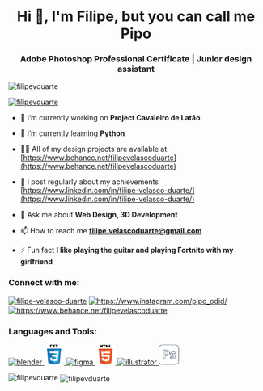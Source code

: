 <h1 align="center">Hi 👋, I'm Filipe, but you can call me Pipo</h1>
<h3 align="center">Adobe Photoshop Professional Certificate | Junior design assistant</h3>

<p align="left"> <img src="https://komarev.com/ghpvc/?username=filipevduarte&label=Profile%20views&color=0e75b6&style=flat" alt="filipevduarte" /> </p>

<p align="left"> <a href="https://github.com/ryo-ma/github-profile-trophy"><img src="https://github-profile-trophy.vercel.app/?username=filipevduarte" alt="filipevduarte" /></a> </p>

- 🔭 I’m currently working on **Project Cavaleiro de Latão**

- 🌱 I’m currently learning **Python**

- 👨‍💻 All of my design projects are available at [https://www.behance.net/filipevelascoduarte](https://www.behance.net/filipevelascoduarte)

- 📝 I post regularly about my achievements [https://www.linkedin.com/in/filipe-velasco-duarte/](https://www.linkedin.com/in/filipe-velasco-duarte/)

- 💬 Ask me about **Web Design, 3D Development**

- 📫 How to reach me **filipe.velascoduarte@gmail.com**

- ⚡ Fun fact **I like playing the guitar and playing Fortnite with my girlfriend**

<h3 align="left">Connect with me:</h3>
<p align="left">
<a href="https://linkedin.com/in/filipe-velasco-duarte" target="blank"><img align="center" src="https://raw.githubusercontent.com/rahuldkjain/github-profile-readme-generator/master/src/images/icons/Social/linked-in-alt.svg" alt="filipe-velasco-duarte" height="30" width="40" /></a>
<a href="https://instagram.com/https://www.instagram.com/pipo_odid/" target="blank"><img align="center" src="https://raw.githubusercontent.com/rahuldkjain/github-profile-readme-generator/master/src/images/icons/Social/instagram.svg" alt="https://www.instagram.com/pipo_odid/" height="30" width="40" /></a>
<a href="https://www.behance.net/https://www.behance.net/filipevelascoduarte" target="blank"><img align="center" src="https://raw.githubusercontent.com/rahuldkjain/github-profile-readme-generator/master/src/images/icons/Social/behance.svg" alt="https://www.behance.net/filipevelascoduarte" height="30" width="40" /></a>
</p>

<h3 align="left">Languages and Tools:</h3>
<p align="left"> <a href="https://www.blender.org/" target="_blank" rel="noreferrer"> <img src="https://download.blender.org/branding/community/blender_community_badge_white.svg" alt="blender" width="40" height="40"/> </a> <a href="https://www.w3schools.com/css/" target="_blank" rel="noreferrer"> <img src="https://raw.githubusercontent.com/devicons/devicon/master/icons/css3/css3-original-wordmark.svg" alt="css3" width="40" height="40"/> </a> <a href="https://www.figma.com/" target="_blank" rel="noreferrer"> <img src="https://www.vectorlogo.zone/logos/figma/figma-icon.svg" alt="figma" width="40" height="40"/> </a> <a href="https://www.w3.org/html/" target="_blank" rel="noreferrer"> <img src="https://raw.githubusercontent.com/devicons/devicon/master/icons/html5/html5-original-wordmark.svg" alt="html5" width="40" height="40"/> </a> <a href="https://www.adobe.com/in/products/illustrator.html" target="_blank" rel="noreferrer"> <img src="https://www.vectorlogo.zone/logos/adobe_illustrator/adobe_illustrator-icon.svg" alt="illustrator" width="40" height="40"/> </a> <a href="https://www.photoshop.com/en" target="_blank" rel="noreferrer"> <img src="https://raw.githubusercontent.com/devicons/devicon/master/icons/photoshop/photoshop-line.svg" alt="photoshop" width="40" height="40"/> </a> </p>

<p><img align="left" src="https://github-readme-stats.vercel.app/api/top-langs?username=filipevduarte&show_icons=true&locale=en&layout=compact" alt="filipevduarte" /></p>

<p>&nbsp;<img align="center" src="https://github-readme-stats.vercel.app/api?username=filipevduarte&show_icons=true&locale=en" alt="filipevduarte" /></p>
